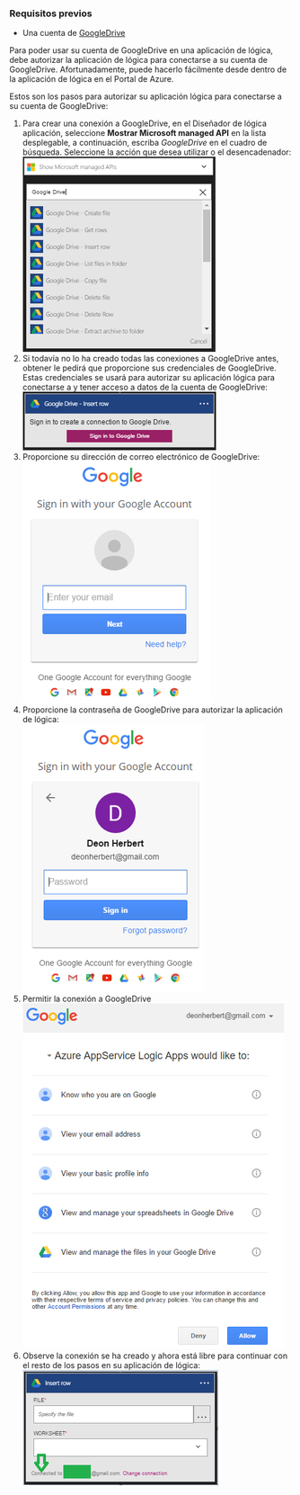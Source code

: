### <a name="prerequisites"></a>Requisitos previos

- Una cuenta de [GoogleDrive](https://www.google.com/drive/)  


Para poder usar su cuenta de GoogleDrive en una aplicación de lógica, debe autorizar la aplicación de lógica para conectarse a su cuenta de GoogleDrive. Afortunadamente, puede hacerlo fácilmente desde dentro de la aplicación de lógica en el Portal de Azure.  

Estos son los pasos para autorizar su aplicación lógica para conectarse a su cuenta de GoogleDrive:  
1. Para crear una conexión a GoogleDrive, en el Diseñador de lógica aplicación, seleccione **Mostrar Microsoft managed API** en la lista desplegable, a continuación, escriba *GoogleDrive* en el cuadro de búsqueda. Seleccione la acción que desea utilizar o el desencadenador:  
![Paso de creación de GoogleDrive conexión](./media/connectors-create-api-googledrive/googledrive-1.png)  
2. Si todavía no lo ha creado todas las conexiones a GoogleDrive antes, obtener le pedirá que proporcione sus credenciales de GoogleDrive. Estas credenciales se usará para autorizar su aplicación lógica para conectarse a y tener acceso a datos de la cuenta de GoogleDrive:  
![Paso de creación de conexión GoogleDrive](./media/connectors-create-api-googledrive/googledrive-2.png)  
3. Proporcione su dirección de correo electrónico de GoogleDrive:  
 ![Paso de creación de conexión GoogleDrive](./media/connectors-create-api-googledrive/googledrive-3.png)  
4. Proporcione la contraseña de GoogleDrive para autorizar la aplicación de lógica:  
![Paso de creación de conexión GoogleDrive](./media/connectors-create-api-googledrive/googledrive-4.png)
5. Permitir la conexión a GoogleDrive  
![Paso de creación de conexión GoogleDrive](./media/connectors-create-api-googledrive/googledrive-5.png)  
6. Observe la conexión se ha creado y ahora está libre para continuar con el resto de los pasos en su aplicación de lógica:  
![Paso de creación de conexión GoogleDrive](./media/connectors-create-api-googledrive/googledrive-6.png)  

